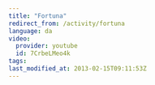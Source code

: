 ```yaml
---
title: "Fortuna"
redirect_from: /activity/fortuna
language: da
video:
  provider: youtube
  id: 7CrbeLMeo4k
tags:
last_modified_at: 2013-02-15T09:11:53Z
---
```




